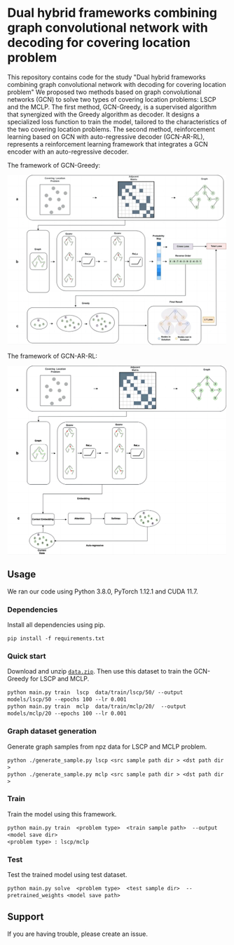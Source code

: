 # Dual hybrid frameworks combining graph convolutional network with decoding for covering location problem
This repository contains code for the study "Dual hybrid frameworks combining graph convolutional network with decoding for covering location problem"
We proposed two methods based on graph convolutional networks (GCN) to solve two types of covering location problems: 
LSCP and the MCLP. The first method, GCN-Greedy, is a supervised algorithm that synergized with the Greedy algorithm as decoder. 
It designs a specialized loss function to train the model, tailored to the characteristics of the two covering location problems. 
The second method, reinforcement learning based on GCN with auto-regressive decoder (GCN-AR-RL), represents a reinforcement learning framework that integrates a GCN encoder with an auto-regressive decoder.

The framework of GCN-Greedy:

<img src="img/Figure3.jpg" width="500">

The framework of GCN-AR-RL: 

<img src="img/Figure4.jpg" width="500">


## Usage
We ran our code using Python 3.8.0, PyTorch 1.12.1 and CUDA 11.7.
### Dependencies
Install all dependencies using pip.
```shell
pip install -f requirements.txt
```
### Quick start
Download and unzip [`data.zip`](https://drive.google.com/file/d/1pmk8NhM2sfqmZ7hiqw0bT1e1NbVWeMhQ/view). Then use this dataset to train the GCN-Greedy for LSCP and MCLP.
```shell
python main.py train  lscp  data/train/lscp/50/ --output models/lscp/50 --epochs 100 --lr 0.001
python main.py train  mclp  data/train/mclp/20/  --output models/mclp/20 --epochs 100 --lr 0.001
```

### Graph dataset generation
Generate graph samples from npz data for LSCP and MCLP problem.
```shell
python ./generate_sample.py lscp <src sample path dir > <dst path dir >
python ./generate_sample.py mclp <src sample path dir > <dst path dir >
```
### Train
Train the model using this framework.
```shell
python main.py train  <problem type>  <train sample path>  --output <model save dir>  
<problem type> : lscp/mclp
```

### Test
Test the trained model using test dataset.
```shell 
python main.py solve  <problem type>  <test sample dir>  --pretrained_weights <model save path>  
```
## Support 
If you are having trouble, please create an issue.